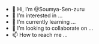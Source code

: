- 👋 Hi, I’m @Soumya-Sen-zuru
- 👀 I’m interested in ...
- 🌱 I’m currently learning ...
- 💞️ I’m looking to collaborate on ...
- 📫 How to reach me ...

<!---
Soumya-Sen-zuru/Soumya-Sen-zuru is a ✨ special ✨ repository because its `README.md` (this file) appears on your GitHub profile.
You can click the Preview link to take a look at your changes.
--->
